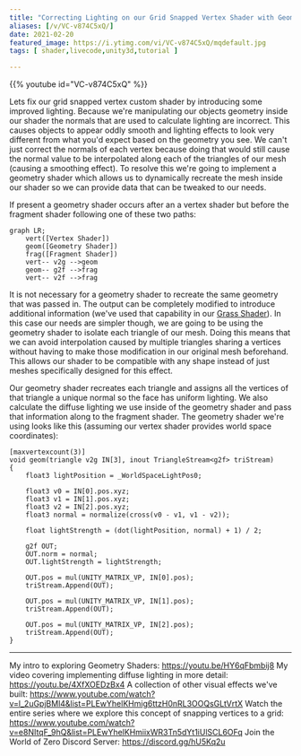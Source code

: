 ```yaml
---
title: "Correcting Lighting on our Grid Snapped Vertex Shader with Geometry Shaders"
aliases: [/v/VC-v874C5xQ/]
date: 2021-02-20
featured_image: https://i.ytimg.com/vi/VC-v874C5xQ/mqdefault.jpg
tags: [ shader,livecode,unity3d,tutorial ]

---
```


{{% youtube id="VC-v874C5xQ" %}}

Lets fix our grid snapped vertex custom shader by introducing some improved lighting. Because we're manipulating our objects geometry inside our shader the normals that are used to calculate lighting are incorrect. This causes objects to appear oddly smooth and lighting effects to look very different from what you'd expect based on the geometry you see. We can't just correct the normals of each vertex because doing that would still cause the normal value to be interpolated along each of the triangles of our mesh (causing a smoothing effect). To resolve this we're going to implement a geometry shader which allows us to dynamically recreate the mesh inside our shader so we can provide data that can be tweaked to our needs.

If present a geometry shader occurs after an a vertex shader but before the fragment shader following one of these two paths:

```mermaid
graph LR;
    vert([Vertex Shader])
    geom([Geometry Shader])
    frag([Fragment Shader])
    vert-- v2g -->geom
    geom-- g2f -->frag
    vert-- v2f -->frag
```

It is not necessary for a geometry shader to recreate the same geometry that was passed in. The output can be completely modified to introduce additional information (we've used that capability in our [Grass Shader](https://youtu.be/b2AlyCNbYmY)). In this case our needs are simpler though, we are going to be using the geometry shader to isolate each triangle of our mesh. Doing this means that we can avoid interpolation caused by multiple triangles sharing a vertices without having to make those modification in our original mesh beforehand. This allows our shader to be compatible with any shape instead of just meshes specifically designed for this effect.

Our geometry shader recreates each triangle and assigns all the vertices of that triangle a unique normal so the face has uniform lighting. We also calculate the diffuse lighting we use inside of the geometry shader and pass that information along to the fragment shader. The geometry shader we're using looks like this (assuming our vertex shader provides world space coordinates):

```shader
[maxvertexcount(3)]
void geom(triangle v2g IN[3], inout TriangleStream<g2f> triStream)
{
    float3 lightPosition = _WorldSpaceLightPos0;

    float3 v0 = IN[0].pos.xyz;
    float3 v1 = IN[1].pos.xyz;
    float3 v2 = IN[2].pos.xyz;
    float3 normal = normalize(cross(v0 - v1, v1 - v2));

    float lightStrength = (dot(lightPosition, normal) + 1) / 2;

    g2f OUT;
    OUT.norm = normal;
    OUT.lightStrength = lightStrength;

    OUT.pos = mul(UNITY_MATRIX_VP, IN[0].pos);
    triStream.Append(OUT);

    OUT.pos = mul(UNITY_MATRIX_VP, IN[1].pos);
    triStream.Append(OUT);

    OUT.pos = mul(UNITY_MATRIX_VP, IN[2].pos);
    triStream.Append(OUT);
}
```

***

My intro to exploring Geometry Shaders: https://youtu.be/HY6qFbmbij8
My video covering implementing diffuse lighting in more detail: https://youtu.be/4XfXOEDzBx4
A collection of other visual effects we've built: https://www.youtube.com/watch?v=l_2uGpjBMl4&list=PLEwYhelKHmig6ttzH0nRL3OOQsGLtVrtX
Watch the entire series where we explore this concept of snapping vertices to a grid: https://www.youtube.com/watch?v=e8NItqF_9hQ&list=PLEwYhelKHmiixWR3Tn5dYt1iUlSCL6OFq
Join the World of Zero Discord Server: https://discord.gg/hU5Kq2u